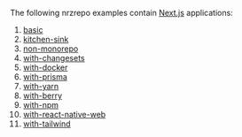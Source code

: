 The following nrzrepo examples contain [Next.js](https://nextjs.org/) applications:

1. [basic](../basic/)
1. [kitchen-sink](../kitchen-sink/)
1. [non-monorepo](../non-monorepo/)
1. [with-changesets](../with-changesets/)
1. [with-docker](../with-docker/)
1. [with-prisma](../with-prisma)
1. [with-yarn](../with-yarn/)
1. [with-berry](../with-berry/)
1. [with-npm](../with-npm/)
1. [with-react-native-web](../with-react-native-web/)
1. [with-tailwind](../with-tailwind/)

<!-- NOTE: This list is linked to externally from Next.js (https://github.com/khulnasoft/next.js/tree/canary/examples/with-nrz) -->
